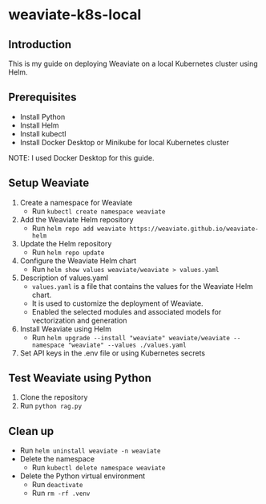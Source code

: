 # weaviate-k8s-local

## Introduction

This is my guide on deploying Weaviate on a local Kubernetes cluster using Helm.

## Prerequisites

- Install Python
- Install Helm
- Install kubectl
- Install Docker Desktop or Minikube for local Kubernetes cluster

NOTE: I used Docker Desktop for this guide.

## Setup Weaviate

1. Create a namespace for Weaviate
    - Run `kubectl create namespace weaviate`
2. Add the Weaviate Helm repository
    - Run `helm repo add weaviate https://weaviate.github.io/weaviate-helm`
3. Update the Helm repository
    - Run `helm repo update`
4. Configure the Weaviate Helm chart
    - Run `helm show values weaviate/weaviate > values.yaml`
4. Description of values.yaml
    - `values.yaml` is a file that contains the values for the Weaviate Helm chart.
    - It is used to customize the deployment of Weaviate.
    - Enabled the selected modules and associated models for vectorization and generation
5. Install Weaviate using Helm
    - Run `helm upgrade --install "weaviate" weaviate/weaviate --namespace "weaviate" --values ./values.yaml`
6. Set API keys in the .env file or using Kubernetes secrets

## Test Weaviate using Python

1. Clone the repository
2. Run `python rag.py`

## Clean up

- Run `helm uninstall weaviate -n weaviate`
- Delete the namespace
    - Run `kubectl delete namespace weaviate`
- Delete the Python virtual environment
    - Run `deactivate`
    - Run `rm -rf .venv`